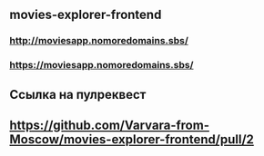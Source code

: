 ## movies-explorer-frontend

### http://moviesapp.nomoredomains.sbs/
### https://moviesapp.nomoredomains.sbs/

## Ссылка на пулреквест 
## https://github.com/Varvara-from-Moscow/movies-explorer-frontend/pull/2
